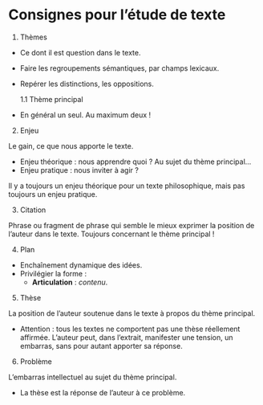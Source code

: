 # Consignes pour l’étude de texte

1. Thèmes

- Ce dont il est question dans le texte.
- Faire les regroupements sémantiques, par champs lexicaux.
- Repérer les distinctions, les oppositions.

  1.1 Thème principal

- En général un seul. Au maximum deux !

2. Enjeu

Le gain, ce que nous apporte le texte.

- Enjeu théorique : nous apprendre quoi ? Au sujet du thème principal…
- Enjeu pratique : nous inviter à agir ?

Il y a toujours un enjeu théorique pour un texte philosophique, mais pas toujours un enjeu pratique.

3. Citation

Phrase ou fragment de phrase qui semble le mieux exprimer la position de l’auteur dans le texte. Toujours concernant le thème principal !

4. Plan

- Enchaînement dynamique des idées.
- Privilégier la forme :
  - **Articulation** : _contenu_.

5. Thèse

La position de l’auteur soutenue dans le texte à propos du thème principal.

- Attention : tous les textes ne comportent pas une thèse réellement affirmée. L’auteur peut, dans l’extrait, manifester une tension, un embarras, sans pour autant apporter sa réponse.

6. Problème

L’embarras intellectuel au sujet du thème principal.

- La thèse est la réponse de l’auteur à ce problème.
